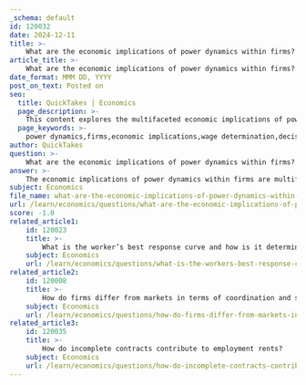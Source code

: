 ```yaml
---
_schema: default
id: 120032
date: 2024-12-11
title: >-
    What are the economic implications of power dynamics within firms?
article_title: >-
    What are the economic implications of power dynamics within firms?
date_format: MMM DD, YYYY
post_on_text: Posted on
seo:
  title: QuickTakes | Economics
  page_description: >-
    This content explores the multifaceted economic implications of power dynamics within firms, including their impact on wages, decision-making processes, principal-agent relationships, and overall organizational effectiveness.
  page_keywords: >-
    power dynamics,firms,economic implications,wage determination,decision-making,principal-agent relationships,supplier relationships,resource dependence theory,ethical considerations,labor discipline,worker effort
author: QuickTakes
question: >-
    What are the economic implications of power dynamics within firms?
answer: >-
    The economic implications of power dynamics within firms are multifaceted and can significantly influence various aspects of organizational behavior, employee relations, and overall firm performance. Here are some key points to consider:\n\n1. **Influence on Wage Determination**: Power dynamics can affect wage levels and employment conditions. For instance, the balance of power between workers and employers can determine job security, wage levels, and working conditions. When employees have more power, they may negotiate better wages and benefits, leading to higher overall labor costs for firms. Conversely, if employers hold more power, they may impose lower wages and less favorable conditions, which can lead to lower employee satisfaction and higher turnover rates.\n\n2. **Impact on Decision-Making**: The distribution of power within a firm can influence decision-making processes. In environments where power is concentrated among a few individuals (e.g., top management), decisions may be made without adequate input from employees, potentially leading to missed opportunities for innovation and improvement. On the other hand, a more decentralized power structure can encourage employee involvement and participation, fostering a culture of collaboration and shared responsibility.\n\n3. **Principal-Agent Relationships**: The principal-agent model highlights the dynamics between those who own the firm (principals) and those who manage it (agents). Power imbalances can lead to issues such as moral hazard, where agents may act in their own interests rather than those of the principals. This can result in inefficiencies and suboptimal outcomes for the firm. Effective incentive structures and contracts are essential to align the interests of both parties and mitigate these issues.\n\n4. **Supplier Relationships and Resource Dependence**: According to Resource Dependence Theory, the power dynamics between firms and their suppliers can significantly impact profitability, especially during economic fluctuations. A firm that relies heavily on a concentrated supplier may face challenges during economic downturns, as the supplier's power can dictate terms that affect the firm's cost structure and profitability.\n\n5. **Ethical Considerations**: The ethical use of power within firms is crucial for maintaining a positive work environment. Misuse of power can lead to a toxic culture, decreased employee morale, and increased turnover. Organizations that promote fairness and inclusivity are likely to experience better employee engagement and overall success.\n\n6. **Labor Discipline and Worker Effort**: Power dynamics also play a role in labor discipline models, where the relationship between management and employees can influence worker effort and productivity. A firm that fosters a supportive environment may see higher levels of employee effort, while a punitive or overly authoritative approach may lead to resistance and decreased productivity.\n\nIn summary, power dynamics within firms have significant economic implications that affect wage determination, decision-making processes, supplier relationships, and overall organizational effectiveness. Understanding and managing these dynamics is essential for fostering a productive and equitable work environment.
subject: Economics
file_name: what-are-the-economic-implications-of-power-dynamics-within-firms.md
url: /learn/economics/questions/what-are-the-economic-implications-of-power-dynamics-within-firms
score: -1.0
related_article1:
    id: 120023
    title: >-
        What is the worker’s best response curve and how is it determined?
    subject: Economics
    url: /learn/economics/questions/what-is-the-workers-best-response-curve-and-how-is-it-determined
related_article2:
    id: 120008
    title: >-
        How do firms differ from markets in terms of coordination and structure?
    subject: Economics
    url: /learn/economics/questions/how-do-firms-differ-from-markets-in-terms-of-coordination-and-structure
related_article3:
    id: 120035
    title: >-
        How do incomplete contracts contribute to employment rents?
    subject: Economics
    url: /learn/economics/questions/how-do-incomplete-contracts-contribute-to-employment-rents
---
```


&nbsp;